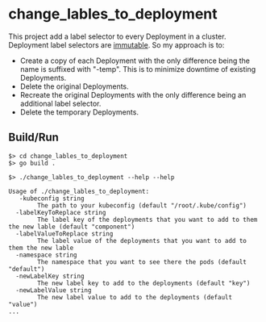 # change_lables_to_deployment
This project add a label selector to every Deployment in a cluster. Deployment label selectors are [immutable](https://kubernetes.io/docs/concepts/workloads/controllers/deployment/#label-selector-updates). So my approach is to:
* Create a copy of each Deployment with the only difference being the name is suffixed with "-temp". This is to minimize downtime of existing Deployments.
* Delete the original Deployments.
* Recreate the original Deployments with the only difference being an additional label selector.
* Delete the temporary Deployments.

## Build/Run
```shell
$> cd change_lables_to_deployment
$> go build . 
```

```shell
$> ./change_lables_to_deployment --help --help

Usage of ./change_lables_to_deployment:
   -kubeconfig string
        The path to your kubeconfig (default "/root/.kube/config")
  -labelKeyToReplace string
        The label key of the deployments that you want to add to them the new lable (default "component")
  -labelValueToReplace string
        The label value of the deployments that you want to add to them the new lable
  -namespace string
        The namespace that you want to see there the pods (default "default")
  -newLabelKey string
        The new label key to add to the deployments (default "key")
  -newLabelValue string
        The new label value to add to the deployments (default "value")
...
```
